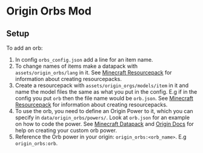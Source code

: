 # Origin Orbs Mod

## Setup

To add an orb:
  1) In config ``orbs_config.json`` add a line for an item name.
  2) To change names of items make a datapack with ``assets/origin_orbs/lang`` in it. See [Minecraft Resourcepack](https://minecraft.fandom.com/wiki/Resource_Pack) for information about creating resourcepacks.
  3) Create a resourcepack with ``assets/origin_orgs/models/item`` in it and name the model files the same as what you put in the config. E.g if in the config you put ``orb`` then the file name would be ``orb.json``. See [Minecraft Resourcepack](https://minecraft.fandom.com/wiki/Resource_Pack) for information about creating resourcepacks.
  4) To use the orb, you need to define an Origin Power to it, which you can specify in ``data/origin_orbs/powers/``. Look at ``orb.json`` for an example on how to code the power. See [Minecraft Datapack](https://minecraft.fandom.com/wiki/Data_Pack) and [Origin Docs](https://origins.readthedocs.io/en/latest/) for help on creating your custom orb power.
  5) Reference the Orb power in your origin: ``origin_orbs:<orb_name>``. E.g ``origin_orbs:orb``.
